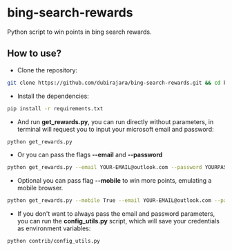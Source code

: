 # bing-search-rewards
Python script to win points in bing search rewards.

## How to use?

- Clone the repository:
```sh
git clone https://github.com/dubirajara/bing-search-rewards.git && cd bing-search-rewards
```

- Install the dependencies:
```sh
pip install -r requirements.txt
```

- And run **get_rewards.py**, you can run directly without parameters, in terminal will request you to input your microsoft email and password:
```sh
python get_rewards.py
```
- Or you can pass the flags **--email** and **--password**
```sh
python get_rewards.py --email YOUR-EMAIL@outlook.com --password YOURPASS
```
- Optional you can pass flag **--mobile** to win more points, emulating a mobile browser.
```sh
python get_rewards.py --mobile True --email YOUR-EMAIL@outlook.com --password YOURPASS
```
- If you don't want to always pass the email and password parameters, you can run the **config_utils.py** script, which will save your credentials as environment variables:
```sh
python contrib/config_utils.py
```
